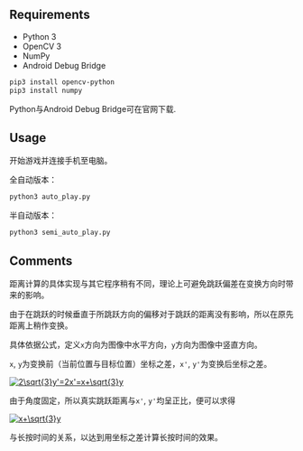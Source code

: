 ## Requirements

* Python 3
* OpenCV 3
* NumPy
* Android Debug Bridge

``` bash
pip3 install opencv-python
pip3 install numpy
```

Python与Android Debug Bridge可在官网下载.

## Usage

开始游戏并连接手机至电脑。

全自动版本：

``` bash
python3 auto_play.py
```

半自动版本：

``` bash
python3 semi_auto_play.py
```

## Comments

距离计算的具体实现与其它程序稍有不同，理论上可避免跳跃偏差在变换方向时带来的影响。

由于在跳跃的时候垂直于所跳跃方向的偏移对于跳跃的距离没有影响，所以在原先距离上稍作变换。

具体依据公式，定义```x```方向为图像中水平方向，```y```方向为图像中竖直方向。

```x```, ```y```为变换前（当前位置与目标位置）坐标之差，```x'```, ```y'```为变换后坐标之差。

<a href="https://www.codecogs.com/eqnedit.php?latex=2\sqrt{3}y'=2x'=x&plus;\sqrt{3}y" target="_blank"><img src="https://latex.codecogs.com/gif.latex?2\sqrt{3}y'=2x'=x&plus;\sqrt{3}y" title="2\sqrt{3}y'=2x'=x+\sqrt{3}y" /></a>

由于角度固定，所以真实跳跃距离与```x'```, ```y'```均呈正比，便可以求得

<a href="https://www.codecogs.com/eqnedit.php?latex=x&plus;\sqrt{3}y" target="_blank"><img src="https://latex.codecogs.com/gif.latex?x&plus;\sqrt{3}y" title="x+\sqrt{3}y" /></a>

与长按时间的关系，以达到用坐标之差计算长按时间的效果。
